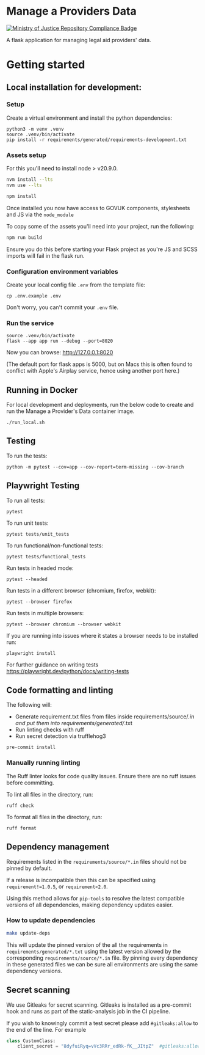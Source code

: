 # Manage a Providers Data

[![Ministry of Justice Repository Compliance Badge](https://github-community.service.justice.gov.uk/repository-standards/api/template-repository/badge)](https://github-community.service.justice.gov.uk/repository-standards/template-repository)

A flask application for managing legal aid providers' data.

# Getting started

## Local installation for development:

### Setup

Create a virtual environment and install the python dependencies:

```shell
python3 -m venv .venv
source .venv/bin/activate
pip install -r requirements/generated/requirements-development.txt
```

### Assets setup

For this you'll need to install node > v20.9.0.

```bash
nvm install --lts
nvm use --lts
```

```bash
npm install
```

Once installed you now have access to GOVUK components, stylesheets and JS via the `node_module`

To copy some of the assets you'll need into your project, run the following:

```bash
npm run build
```

Ensure you do this before starting your Flask project as you're JS and SCSS imports will fail in the flask run.

### Configuration environment variables

Create your local config file `.env` from the template file:

```shell
cp .env.example .env
```

Don't worry, you can't commit your `.env` file.

### Run the service

```shell
source .venv/bin/activate
flask --app app run --debug --port=8020
```

Now you can browse: http://127.0.0.1:8020

(The default port for flask apps is 5000, but on Macs this is often found to conflict with Apple's Airplay service, hence using another port here.)

## Running in Docker

For local development and deployments, run the below code to create and run the Manage a Provider's Data container image.

```shell
./run_local.sh
```

## Testing

To run the tests:

```shell
python -m pytest --cov=app --cov-report=term-missing --cov-branch
```

## Playwright Testing

To run all tests:

```shell
pytest
```

To run unit tests:

```shell
pytest tests/unit_tests
```

To run functional/non-functional tests:

```shell
pytest tests/functional_tests
```

Run tests in headed mode:

```shell
pytest --headed
```

Run tests in a different browser (chromium, firefox, webkit):

```shell
pytest --browser firefox
```

Run tests in multiple browsers:

```shell
pytest --browser chromium --browser webkit
```

If you are running into issues where it states a browser needs to be installed run:

```shell
playwright install
```

For further guidance on writing tests https://playwright.dev/python/docs/writing-tests

## Code formatting and linting
The following will:
- Generate requirement.txt files from files inside requirements/source/*.in and put them into requirements/generated/*.txt
- Run linting checks with ruff
- Run secret detection via trufflehog3

```shell
pre-commit install
```
### Manually running linting
The Ruff linter looks for code quality issues. Ensure there are no ruff issues before committing. 

To lint all files in the directory, run:

```shell
ruff check
```

To format all files in the directory, run:
```shell
ruff format
```

## Dependency management
Requirements listed in the `requirements/source/*.in` files should not be pinned by default.

If a release is incompatible then this can be specified using `requirement!=1.0.5`, or `requirement<2.0`.

Using this method allows for `pip-tools` to resolve the latest compatible versions of all dependencies, making dependency updates easier.

### How to update dependencies
```bash
make update-deps
```
This will update the pinned version of the all the requirements in `requirements/generated/*.txt` using the latest version
allowed by the corresponding `requirements/source/*.in` file.
By pinning every dependency in these generated files we can be sure all environments are using the same dependency versions.


## Secret scanning
We use Gitleaks for secret scanning. Gitleaks is installed as a pre-commit hook and runs as part of the static-analysis job in the CI pipeline.

If you wish to knowingly commit a test secret please add `#gitleaks:allow` to the end of the line.
For example
```python
class CustomClass:
    client_secret = "8dyfuiRyq=vVc3RRr_edRk-fK__JItpZ"  #gitleaks:allow
```